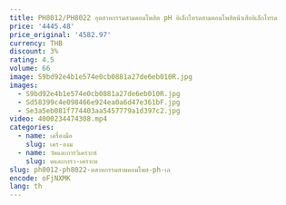 ```yaml
---
title: PH8012/PH8022 อุตสาหกรรมสามคอมโพสิต pH อิเล็กโทรดสามคอมโพสิตน้ําเสียอิเล็กโทรด
price: '4445.48'
price_original: '4582.97'
currency: THB
discount: 3%
rating: 4.5
volume: 66
image: S9bd92e4b1e574e0cb0881a27de6eb010R.jpg
images:
  - S9bd92e4b1e574e0cb0881a27de6eb010R.jpg
  - Sd58399c4e098466e924ea0a6d47e361bF.jpg
  - Se3a5eb081f774403aa5457779a1d397c2.jpg
video: 4000234474308.mp4
categories:
  - name: เครื่องมือ
    slug: เคร-องม
  - name: วัดและการวิเคราะห์
    slug: ดและการว-เคราะห
slug: ph8012-ph8022-ตสาหกรรมสามคอมโพส-ph-เล
encode: oFjNXMK
lang: th
---
```

  